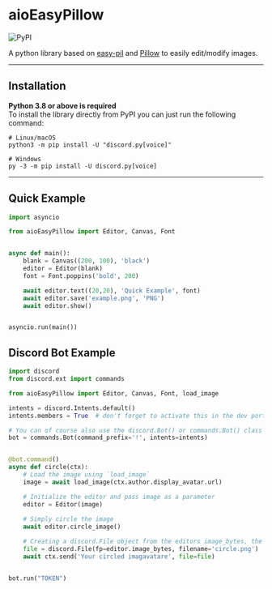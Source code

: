 # aioEasyPillow


![PyPI](https://img.shields.io/pypi/v/aioEasyPillow?style=flat-square)

[Pillow]: https://github.com/python-pillow/Pillow
[easy-pil]: https://github.com/shahriyardx/easy-pil


A python library based on [easy-pil] and [Pillow] to easily edit/modify images.

---
## Installation

**Python 3.8 or above is required**\
To install the library directly from PyPI you can just run the following command:
```shell
# Linux/macOS
python3 -m pip install -U "discord.py[voice]"

# Windows
py -3 -m pip install -U discord.py[voice]
```


---
## Quick Example

```python
import asyncio

from aioEasyPillow import Editor, Canvas, Font


async def main():
    blank = Canvas((200, 100), 'black')
    editor = Editor(blank)
    font = Font.poppins('bold', 200)

    await editor.text((20,20), 'Quick Example', font)
    await editor.save('example.png', 'PNG')
    await editor.show()


asyncio.run(main())
```

## Discord Bot Example

```python
import discord
from discord.ext import commands

from aioEasyPillow import Editor, Canvas, Font, load_image

intents = discord.Intents.default()
intents.members = True  # don't forget to activate this in the dev portal

# You can of course also use the discord.Bot() or commands.Bot() class
bot = commands.Bot(command_prefix='!', intents=intents)


@bot.command()
async def circle(ctx):
    # Load the image using `load_image`
    image = await load_image(ctx.author.display_avatar.url)

    # Initialize the editor and pass image as a parameter
    editor = Editor(image)
    
    # Simply circle the image 
    await editor.circle_image()

    # Creating a discord.File object from the editors image_bytes, the image must not be saved
    file = discord.File(fp=editor.image_bytes, filename='circle.png')
    await ctx.send('Your circled imagavatare', file=file)


bot.run("TOKEN")
```
